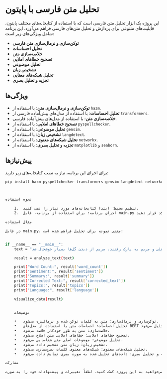 # تحلیل متن فارسی با پایتون

این پروژه یک ابزار تحلیل متن فارسی است که با استفاده از کتابخانه‌های مختلف پایتون، قابلیت‌های متنوعی برای پردازش و تحلیل متن‌های فارسی فراهم می‌آورد. این برنامه شامل ویژگی‌های زیر است:

- **توکن‌سازی و نرمال‌سازی متن فارسی**
- **تحلیل احساسات**
- **خلاصه‌سازی متن**
- **تصحیح خطاهای املایی**
- **تحلیل موضوعی**
- **تشخیص زبان**
- **تحلیل شبکه‌های معنایی**
- **تجزیه و تحلیل بصری**

## ویژگی‌ها

- **توکن‌سازی و نرمال‌سازی متن**: با استفاده از `hazm`.
- **تحلیل احساسات**: با استفاده از مدل‌های پیش‌آماده فارسی از `transformers`.
- **خلاصه‌سازی متن**: با استفاده از مدل‌های پیش‌آماده فارسی.
- **تصحیح خطاهای املایی**: با استفاده از `pyspellchecker`.
- **تحلیل موضوعی**: با استفاده از `gensim`.
- **تشخیص زبان**: با استفاده از `langdetect`.
- **تحلیل شبکه‌های معنوی**: با استفاده از `networkx`.
- **تجزیه و تحلیل بصری**: با استفاده از `matplotlib` و `seaborn`.

## پیش‌نیازها

برای اجرای این برنامه، نیاز به نصب کتابخانه‌های زیر دارید:

```bash
pip install hazm pyspellchecker transformers gensim langdetect networkx matplotlib seaborn



نحوه استفاده

	1.	تنظیم محیط: ابتدا کتابخانه‌های مورد نیاز را نصب کنید.
	2.	اجرای برنامه: برای استفاده از برنامه، فایل main.py را اجرا کنید. می‌توانید متن خود را به جای متن نمونه در کد قرار دهید.

مثال استفاده

در فایل main.py، متنی نمونه برای تحلیل فراهم شده است:


if __name__ == "__main__":
    text = "علی و مریم به پارک رفتند. مریم از دیدن گل‌ها بسیار خوشحال شد."

    result = analyze_text(text)

    print("Word Count:", result['word_count'])
    print("Sentiment:", result['sentiment'])
    print("Summary:", result['summary'])
    print("Corrected Text:", result['corrected_text'])
    print("Topics:", result['topics'])
    print("Language:", result['language'])

    visualize_data(result)


    توضیحات

	•	توکن‌سازی و نرمال‌سازی: متن به کلمات توکن شده و نرمالیزه می‌شود.
	•	تحلیل احساسات: احساسات متن با استفاده از مدل‌های BERT فارسی تحلیل می‌شود.
	•	خلاصه‌سازی: متن به طور خودکار خلاصه می‌شود.
	•	تصحیح خطاهای املایی: خطاهای املایی متن اصلاح می‌شود.
	•	تحلیل موضوعی: موضوعات اصلی متن شناسایی می‌شود.
	•	تشخیص زبان: زبان متن تشخیص داده می‌شود.
	•	تحلیل شبکه‌های معنوی: شبکه‌های معنوی کلمات بصری‌سازی می‌شود.
	•	تجزیه و تحلیل بصری: داده‌های تحلیل شده به صورت بصری نمایش داده می‌شود.

مشارکت

اگر می‌خواهید به این پروژه کمک کنید، لطفاً تغییرات و پیشنهادات خود را به صورت Pull Request ارسال کنید. برای گزارش مشکلات یا درخواست ویژگی‌ها، لطفاً از بخش Issues استفاده کنید.
